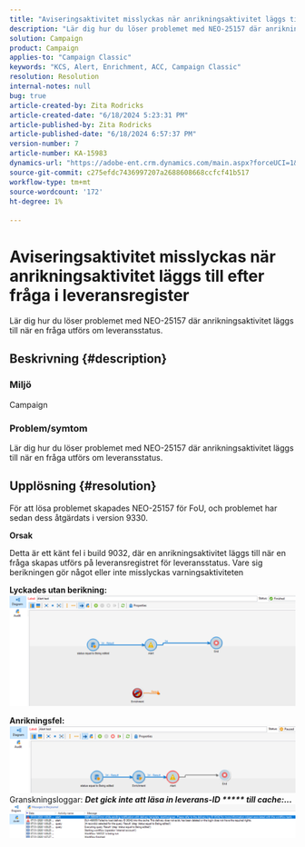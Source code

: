 ```yaml
---
title: "Aviseringsaktivitet misslyckas när anrikningsaktivitet läggs till efter fråga i leveransregister"
description: "Lär dig hur du löser problemet med NEO-25157 där anrikningsaktivitet läggs till när en fråga utförs om leveransstatus."
solution: Campaign
product: Campaign
applies-to: "Campaign Classic"
keywords: "KCS, Alert, Enrichment, ACC, Campaign Classic"
resolution: Resolution
internal-notes: null
bug: true
article-created-by: Zita Rodricks
article-created-date: "6/18/2024 5:23:31 PM"
article-published-by: Zita Rodricks
article-published-date: "6/18/2024 6:57:37 PM"
version-number: 7
article-number: KA-15983
dynamics-url: "https://adobe-ent.crm.dynamics.com/main.aspx?forceUCI=1&pagetype=entityrecord&etn=knowledgearticle&id=b58d197b-972d-ef11-840a-002248084fbb"
source-git-commit: c275efdc7436997207a2688608668ccfcf41b517
workflow-type: tm+mt
source-wordcount: '172'
ht-degree: 1%

---
```


# Aviseringsaktivitet misslyckas när anrikningsaktivitet läggs till efter fråga i leveransregister


Lär dig hur du löser problemet med NEO-25157 där anrikningsaktivitet läggs till när en fråga utförs om leveransstatus.

## Beskrivning {#description}


### Miljö

Campaign

### Problem/symtom

Lär dig hur du löser problemet med NEO-25157 där anrikningsaktivitet läggs till när en fråga utförs om leveransstatus.


## Upplösning {#resolution}


För att lösa problemet skapades NEO-25157 för FoU, och problemet har sedan dess åtgärdats i version 9330.

<b>Orsak</b>


Detta är ett känt fel i build 9032, där en anrikningsaktivitet läggs till när en fråga skapas<b> </b>utförs på leveransregistret för leveransstatus. Vare sig berikningen gör något eller inte misslyckas varningsaktiviteten

<b>Lyckades utan berikning:</b>
![](assets/ab975c07-d043-ed11-bba2-0022480868ff.png)

<b>Anrikningsfel:</b>
![](assets/ad975c07-d043-ed11-bba2-0022480868ff.png)
Granskningsloggar: <b>*Det gick inte att läsa in leverans-ID \*\*\*\*\* till cache:...</b>*
![](assets/ac975c07-d043-ed11-bba2-0022480868ff.png)
